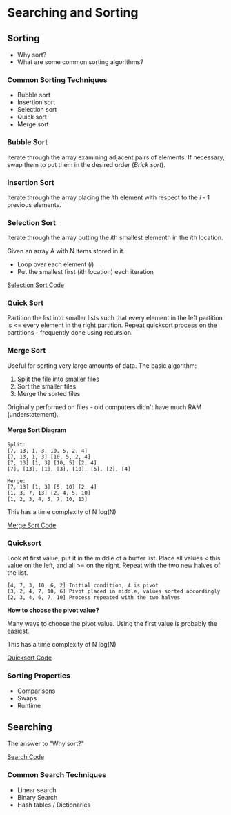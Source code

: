 # Searching and Sorting

## Sorting
- Why sort?
- What are some common sorting algorithms?

### Common Sorting Techniques
- Bubble sort
- Insertion sort
- Selection sort
- Quick sort
- Merge sort

### Bubble Sort
Iterate through the array examining adjacent pairs of elements. If necessary, swap them to put them in the desired order (*Brick sort*).

### Insertion Sort
Iterate through the array placing the *i*th element with respect to the *i* - 1 previous elements.

### Selection Sort
Iterate through the array putting the *i*th smallest elementh in the *i*th location.

Given an array A with N items stored in it.

* Loop over each element (*i*)
* Put the smallest first (*i*th location) each iteration

[Selection Sort Code](../Code/selectSort.cpp)

### Quick Sort
Partition the list into smaller lists such that every element in the left partition is <= every element in the right partition. Repeat quicksort process on the partitions - frequently done using recursion.

### Merge Sort
Useful for sorting very large amounts of data. The basic algorithm:
1. Split the file into smaller files
2. Sort the smaller files
3. Merge the sorted files

Originally performed on files - old computers didn't have much RAM (understatement).

#### Merge Sort Diagram
    Split:
    [7, 13, 1, 3, 10, 5, 2, 4]
    [7, 13, 1, 3] [10, 5, 2, 4]
    [7, 13] [1, 3] [10, 5] [2, 4]
    [7], [13], [1], [3], [10], [5], [2], [4]

    Merge:
    [7, 13] [1, 3] [5, 10] [2, 4]
    [1, 3, 7, 13] [2, 4, 5, 10]
    [1, 2, 3, 4, 5, 7, 10, 13]

This has a time complexity of N log(N)

[Merge Sort Code](../Code/mergeSort.cpp)

### Quicksort
Look at first value, put it in the middle of a buffer list. Place all values < this value on the left, and all >= on the right. Repeat with the two new halves of the list.

    [4, 7, 3, 10, 6, 2] Initial condition, 4 is pivot
    [3, 2, 4, 7, 10, 6] Pivot placed in middle, values sorted accordingly
    [2, 3, 4, 6, 7, 10] Process repeated with the two halves

**How to choose the pivot value?**

Many ways to choose the pivot value. Using the first value is probably the easiest.

This has a time complexity of N log(N)

[Quicksort Code](../Code/quickSort.cpp)

### Sorting Properties
* Comparisons
* Swaps
* Runtime

## Searching
The answer to "Why sort?"

[Search Code](../Code/search.cpp)

### Common Search Techniques
- Linear search
- Binary Search
- Hash tables / Dictionaries